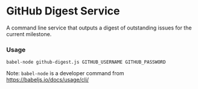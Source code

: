 # GitHub Digest Service

A command line service that outputs a digest of outstanding issues for the current milestone.

### Usage

`babel-node github-digest.js GITHUB_USERNAME GITHUB_PASSWORD`

Note: `babel-node` is a developer command from https://babeljs.io/docs/usage/cli/